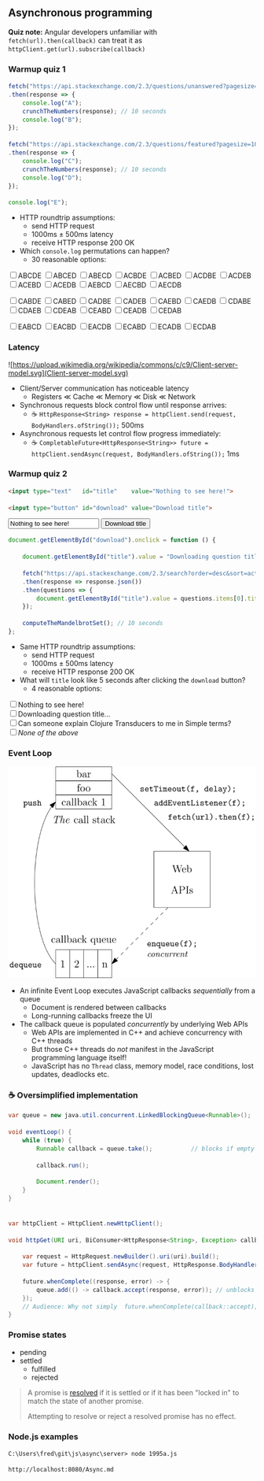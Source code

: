 <style>
img {
    background: white;
}
</style>
## Asynchronous programming

**Quiz note:** Angular developers unfamiliar with<br>
`fetch(url).then(callback)` can treat it as<br>
`httpClient.get(url).subscribe(callback)`

### Warmup quiz 1

```js
fetch("https://api.stackexchange.com/2.3/questions/unanswered?pagesize=10&order=desc&sort=activity&site=stackoverflow")
.then(response => {
    console.log("A");
    crunchTheNumbers(response); // 10 seconds
    console.log("B");
});

fetch("https://api.stackexchange.com/2.3/questions/featured?pagesize=10&order=desc&sort=activity&site=stackoverflow")
.then(response => {
    console.log("C");
    crunchTheNumbers(response); // 10 seconds
    console.log("D");
});

console.log("E");
```

- HTTP roundtrip assumptions:
  - send HTTP request
  - 1000ms ± 500ms latency
  - receive HTTP response 200 OK
- Which `console.log` permutations can happen?
  - 30 reasonable options:

<input type="checkbox">ABCDE
<input type="checkbox">ABCED
<input type="checkbox">ABECD
<input type="checkbox">ACBDE
<input type="checkbox">ACBED
<input type="checkbox">ACDBE
<input type="checkbox">ACDEB
<input type="checkbox">ACEBD
<input type="checkbox">ACEDB
<input type="checkbox">AEBCD
<input type="checkbox">AECBD
<input type="checkbox">AECDB

<input type="checkbox">CABDE
<input type="checkbox">CABED
<input type="checkbox">CADBE
<input type="checkbox">CADEB
<input type="checkbox">CAEBD
<input type="checkbox">CAEDB
<input type="checkbox">CDABE
<input type="checkbox">CDAEB
<input type="checkbox">CDEAB
<input type="checkbox">CEABD
<input type="checkbox">CEADB
<input type="checkbox">CEDAB

<input type="checkbox">EABCD
<input type="checkbox">EACBD
<input type="checkbox">EACDB
<input type="checkbox">ECABD
<input type="checkbox">ECADB
<input type="checkbox">ECDAB

### Latency

![https://upload.wikimedia.org/wikipedia/commons/c/c9/Client-server-model.svg](Client-server-model.svg)

- Client/Server communication has noticeable latency
  - Registers ≪ Cache ≪ Memory ≪ Disk ≪ Network
- Synchronous requests block control flow until response arrives:
  - ☕ `HttpResponse<String> response = httpClient.send(request, BodyHandlers.ofString());` 500ms
- Asynchronous requests let control flow progress immediately:
  - ☕ `CompletableFuture<HttpResponse<String>> future = httpClient.sendAsync(request, BodyHandlers.ofString());` 1ms

### Warmup quiz 2

```html
<input type="text"   id="title"    value="Nothing to see here!">

<input type="button" id="download" value="Download title">
```

<input type="text"   id="title"    value="Nothing to see here!">
<input type="button" id="download" value="Download title">

```js
document.getElementById("download").onclick = function () {

    document.getElementById("title").value = "Downloading question title...";

    fetch("https://api.stackexchange.com/2.3/search?order=desc&sort=activity&tagged=clojure&intitle=transducers&site=stackoverflow")
    .then(response => response.json())
    .then(questions => {
        document.getElementById("title").value = questions.items[0].title;
    });

    computeTheMandelbrotSet(); // 10 seconds
};
```

- Same HTTP roundtrip assumptions:
  - send HTTP request
  - 1000ms ± 500ms latency
  - receive HTTP response 200 OK
- What will `title` look like 5 seconds after clicking the `download` button?
  - 4 reasonable options:

<input type="checkbox">Nothing to see here!<br>
<input type="checkbox">Downloading question title...<br>
<input type="checkbox">Can someone explain Clojure Transducers to me in Simple terms?<br>
<input type="checkbox">*None of the above*

### Event Loop

![](queue.svg)

- An infinite Event Loop executes JavaScript callbacks *sequentially* from a queue
  - Document is rendered between callbacks
  - Long-running callbacks freeze the UI
- The callback queue is populated *concurrently* by underlying Web APIs
  - Web APIs are implemented in C++ and achieve concurrency with C++ threads
  - But those C++ threads do *not* manifest in the JavaScript programming language itself!
  - JavaScript has no `Thread` class, memory model, race conditions, lost updates, deadlocks etc.

### ☕ Oversimplified implementation

```java
var queue = new java.util.concurrent.LinkedBlockingQueue<Runnable>();

void eventLoop() {
    while (true) {
        Runnable callback = queue.take();           // blocks if empty

        callback.run();

        Document.render();
    }
}


var httpClient = HttpClient.newHttpClient();

void httpGet(URI uri, BiConsumer<HttpResponse<String>, Exception> callback) {

    var request = HttpRequest.newBuilder().uri(uri).build();
    var future = httpClient.sendAsync(request, HttpResponse.BodyHandlers.ofString());

    future.whenComplete((response, error) -> {
        queue.add(() -> callback.accept(response, error)); // unblocks
    });
    // Audience: Why not simply  future.whenComplete(callback::accept);  ?
}
```

### Promise states

- pending
- settled
  - fulfilled
  - rejected

> A promise is [resolved](https://262.ecma-international.org/6.0/#sec-promise-objects)
> if it is settled or if it has been "locked in" to match the state of another promise.
>
> Attempting to resolve or reject a resolved promise has no effect.

### Node.js examples

```
C:\Users\fred\git\js\async\server> node 1995a.js

http://localhost:8080/Async.md
```
